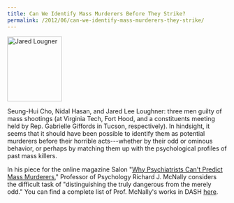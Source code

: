 ```yaml
---
title: Can We Identify Mass Murderers Before They Strike?
permalink: /2012/06/can-we-identify-mass-murderers-they-strike/
---
```

<img src="{{site.baseurl}}/assets/img/Jared_Loughneroffice_0.jpeg" alt="Jared Lougner" title="Jared Lougher" width="125" height="148" class="floatleft">

Seung-Hui Cho, Nidal Hasan, and Jared Lee Loughner: three men guilty of mass shootings (at Virginia Tech, Fort Hood, and a constituents meeting held by Rep. Gabrielle Giffords in Tucson, respectively). In hindsight, it seems that it should have been possible to identify them as potential murderers before their horrible acts---whether by their odd or ominous behavior, or perhaps by matching them up with the psychological profiles of past mass killers.

In his piece for the online magazine Salon "[Why Psychiatrists Can't Predict Mass Murderers](http://nrs.harvard.edu/urn-3:HUL.InstRepos:8843162)," Professor of Psychology Richard J. McNally considers the difficult task of "distinguishing the truly dangerous from the merely odd." You can find a complete list of Prof. McNally's works in DASH [here](http://dash.harvard.edu/browse?type=harvardAuthor&authority=c5f8df45a4cc5a8a68ec3f0552db9156).
